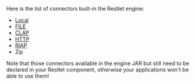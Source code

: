Here is the list of connectors built-in the Restlet engine:

-   [Local](local.md "Local connectors")
-   [FILE](local.md "File connector")
-   [CLAP](clap.md "CLAP connector")
-   [HTTP](http.md "HTTP connector (internal)")
-   [RIAP](riap.md "Restlet Internal Access Protocol")
-   Zip

Note that those connectors available in the engine JAR but still need to
be declared in your Restlet component, otherwise your applications won't
be able to use them!
